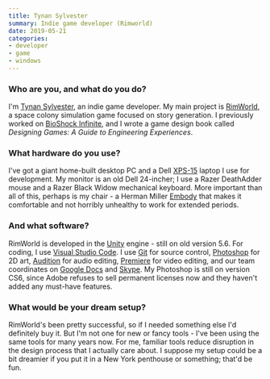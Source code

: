 ```yaml
---
title: Tynan Sylvester
summary: Indie game developer (Rimworld) 
date: 2019-05-21
categories:
- developer 
- game
- windows
---
```


### Who are you, and what do you do?

I'm [Tynan Sylvester](https://twitter.com/TynanSylvester "Tynan's Twitter account."), an indie game developer. My main project is [RimWorld][], a space colony simulation game focused on story generation. I previously worked on [BioShock Infinite][bioshock-infinite], and I wrote a game design book called _Designing Games: A Guide to Engineering Experiences_.

### What hardware do you use?

I've got a giant home-built desktop PC and a Dell [XPS-15][] laptop I use for development. My monitor is an old Dell 24-incher; I use a Razer DeathAdder mouse and a Razer Black Widow mechanical keyboard. More important than all of this, perhaps is my chair - a Herman Miller [Embody][] that makes it comfortable and not horribly unhealthy to work for extended periods.

### And what software?

RimWorld is developed in the [Unity][] engine - still on old version 5.6. For coding, I use [Visual Studio Code][visual-studio-code]. I use [Git][] for source control, [Photoshop][] for 2D art, [Audition][] for audio editing, [Premiere][] for video editing, and our team coordinates on [Google Docs][google-docs] and [Skype][]. My Photoshop is still on version CS6, since Adobe refuses to sell permanent licenses now and they haven't added any must-have features.

### What would be your dream setup?

RimWorld's been pretty successful, so if I needed something else I'd definitely buy it. But I'm not one for new or fancy tools - I've been using the same tools for many years now. For me, familiar tools reduce disruption in the design process that I actually care about. I suppose my setup could be a bit dreamier if you put it in a New York penthouse or something; that'd be fun.

[audition]: https://creative.adobe.com/products/audition "An audio editing software suite."
[bioshock-infinite]: https://en.wikipedia.org/wiki/BioShock_Infinite "A first-person computer game."
[embody]: http://www.hermanmiller.com/products/seating/performance-work-chairs/embody-chairs.html "An ergonomic work chair."
[git]: https://git-scm.com/ "A version control system."
[google-docs]: https://en.wikipedia.org/wiki/Google_Docs "A web-based office suite."
[photoshop]: https://www.adobe.com/products/photoshop.html "A bitmap image editor."
[premiere]: https://www.adobe.com/products/premiere.html "A video editing suite."
[rimworld]: https://rimworldgame.com/ "A scifi colony simulator game."
[skype]: https://www.skype.com/en/ "Voice and video chat software."
[unity]: https://unity3d.com/unity/ "A cross-platform game development tool."
[visual-studio-code]: https://code.visualstudio.com/ "A development IDE."
[xps-15]: https://www.dell.com/en-us/shop/productdetails/xps-15-9530 "A 15.6 inch PC laptop."
